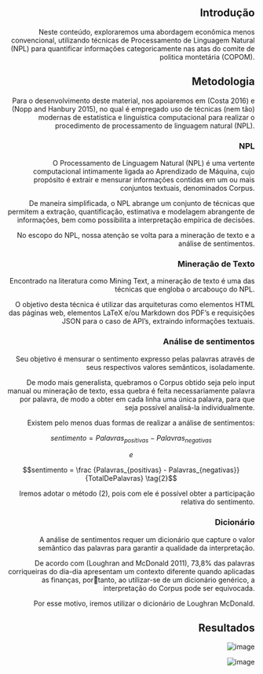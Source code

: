 <div style="text-align: right">


## Introdução

Neste conteúdo, exploraremos uma abordagem econômica menos convencional, utilizando técnicas de Processamento de Linguagem Natural (NPL) para quantificar informações categoricamente nas atas do comite de politica montetária (COPOM).

## Metodologia

Para o desenvolvimento deste material, nos apoiaremos em (Costa 2016) e (Nopp and Hanbury 2015), no qual é empregado uso de técnicas (nem tão) modernas de estatística e linguística computacional para realizar o procedimento de processamento de linguagem natural (NPL).

### NPL

O Processamento de Linguagem Natural (NPL) é uma vertente computacional intimamente ligada ao Aprendizado de Máquina, cujo propósito é extrair e mensurar informações contidas em um ou mais conjuntos textuais, denominados Corpus.

De maneira simplificada, o NPL abrange um conjunto de técnicas que permitem a extração, quantificação, estimativa e modelagem abrangente de informações, bem como possibilita a interpretação empírica de decisões.

No escopo do NPL, nossa atenção se volta para a mineração de texto e a análise de sentimentos.

### Mineração de Texto

Encontrado na literatura como Mining Text, a mineração de texto é uma das técnicas que engloba o arcabouço do NPL.

O objetivo desta técnica é utilizar das arquiteturas como elementos HTML das páginas web, elementos LaTeX e/ou Markdown dos PDF’s e requisições JSON para o caso de API’s, extraindo informações textuais.

### Análise de sentimentos

Seu objetivo é mensurar o sentimento expresso pelas palavras através de seus respectivos valores semânticos, isoladamente.

De modo mais generalista, quebramos o Corpus obtido seja pelo input manual ou mineração de texto, essa quebra é feita necessariamente palavra por palavra, de modo a obter em cada linha uma única palavra, para que seja possível analisá-la individualmente.

Existem pelo menos duas formas de realizar a análise de sentimentos:


$$sentimento = Palavras_{positivas} - Palavras_{negativas} \tag{1}$$

$$e$$

$$sentimento = \frac {Palavras_{positivas} - Palavras_{negativas}}{TotalDePalavras} \tag{2}$$

Iremos adotar o método (2), pois com ele é possível obter a participação relativa do sentimento.

### Dicionário

A análise de sentimentos requer um dicionário que capture o valor semântico das palavras para garantir a qualidade da interpretação. 

De acordo com (Loughran and McDonald 2011), 73,8% das palavras corriqueiras do dia-dia apresentam um contexto diferente quando aplicadas as finanças, portanto, ao utilizar-se de um dicionário genérico, a interpretação do Corpus pode ser equivocada. 

Por esse motivo, iremos utilizar o dicionário de Loughran McDonald.

## Resultados

![image](https://github.com/E30895/Sentiment-Analysis-of-COPOM/assets/99520642/132edb86-852f-4260-9f2f-788df4444e94)

![image](https://github.com/E30895/Sentiment-Analysis-of-COPOM/assets/99520642/fe57eb25-5edb-4779-ada8-f071b17d827a)

</div>
